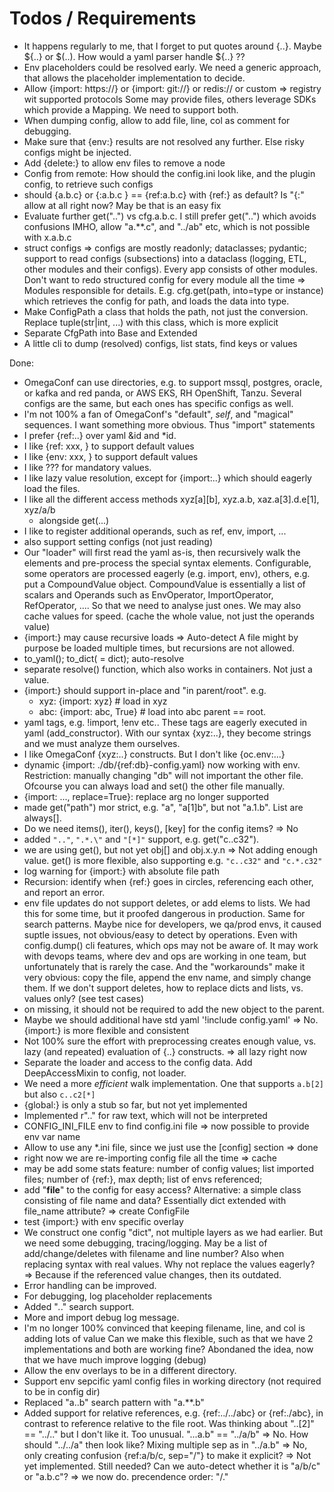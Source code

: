 # Todos / Requirements

- It happens regularly to me, that I forget to put quotes around {..}.
  Maybe ${..} or $(..). How would a yaml parser handle ${..} ??
- Env placeholders could be resolved early. We need a generic approach, that allows
  the placeholder implementation to decide.
- Allow {import: https://} or {import: git://} or redis:// or custom => registry wit supported protocols
  Some may provide files, others leverage SDKs which provide a Mapping. We need to support both.
- When dumping config, allow to add file, line, col as comment for debugging.
- Make sure that {env:} results are not resolved any further. Else risky configs might be
  injected.
- Add {delete:} to allow env files to remove a node
- Config from remote: How should the config.ini look like, and the plugin config, to retrieve such configs
- should {a.b.c} or {:a.b.c } == {ref:a.b.c} with {ref:} as default?
  Is "{:" allow at all right now? May be that is an easy fix
- Evaluate further get("..") vs cfg.a.b.c.  I still prefer get("..") which avoids confusions IMHO, allow
  "a.**.c", and "../ab" etc, which is not possible with x.a.b.c
- struct configs => configs are mostly readonly; dataclasses; pydantic; support to read
  configs (subsections) into a dataclass (logging, ETL, other modules and their configs). Every
  app consists of other modules. Don't want to redo structured config for every module all the
  time => Modules responsible for details. E.g. cfg.get(path, into=type or instance) which
  retrieves the config for path, and loads the data into type.
- Make ConfigPath a class that holds the path, not just the conversion. Replace
  tuple(str|int, ...) with this class, which is more explicit
- Separate CfgPath into Base and Extended
- A little cli to dump (resolved) configs, list stats, find keys or values

Done:

- OmegaConf can use directories, e.g. to support mssql, postgres, oracle, or
  kafka and red panda, or AWS EKS, RH OpenShift, Tanzu. Several configs are the same,
  but each ones has specific configs as well.
- I'm not 100% a fan of OmegaConf's "default", _self_, and "magical" sequences. I want
  something more obvious. Thus "import" statements
- I prefer {ref:..} over yaml &id and \*id.
- I like {ref: xxx, <default>} to support default values
- I like {env: xxx, <default>} to support default values
- I like ??? for mandatory values.
- I like lazy value resolution, except for {import:..} which should eagerly load
  the files.
- I like all the different access methods xyz[a][b], xyz.a.b, xaz.a[3].d.e[1], xyz/a/b
  - alongside get(...)
- I like to register additional operands, such as ref, env, import, ...
- also support setting configs (not just reading)
- Our "loader" will first read the yaml as-is, then recursively walk the elements
  and pre-process the special syntax elements.
  Configurable, some operators are processed eagerly (e.g. import, env), others,
  e.g. put a CompoundValue object. CompoundValue is essentially a list of scalars and
  Operands such as EnvOperator, ImportOperator, RefOperator, .... So that we need
  to analyse just ones. We may also cache values for speed. (cache the whole value,
  not just the operands value)
- {import:} may cause recursive loads => Auto-detect
  A file might by purpose be loaded multiple times, but recursions are not allowed.
- to_yaml(); to_dict(<type> = dict); auto-resolve
- separate resolve() function, which also works in containers. Not just a value.
- {import:} should support in-place and "in parent/root". e.g.
  - xyz: {import: xyz} # load in xyz
  - abc: {import: abc, True} # load into abc parent == root.
- yaml tags, e.g. !import, !env etc.. These tags are eagerly executed in yaml (add_constructor).
  With our syntax {xyz:..}, they become strings and we must analyze them ourselves.
- I like OmegaConf {xyz:..} constructs. But I don't like {oc.env:...}
- dynamic {import: ./db/{ref:db}-config.yaml} now working with env. Restriction: manually
  changing "db" will not important the other file. Ofcourse you can always load and set()
  the other file manually.
- {import: ..., replace=True}: replace arg no longer supported
- made get("path") mor strict, e.g. "a", "a[1]b", but not "a.1.b". List are always[].
- Do we need items(), iter(), keys(), [key] for the config items? => No
- added `".."`, `".*.\"` and `"[*]"` support, e.g. get("c..c32").
- we are using get(), but not yet obj[] and obj.x.y.n => Not adding enough value. get()
  is more flexible, also supporting e.g. `"c..c32"` and `"c.*.c32"`
- log warning for {import:} with absolute file path
- Recursion: identify when {ref:} goes in circles, referencing each other, and
  report an error.
- env file updates do not support deletes, or add elems to lists. We had this for some
  time, but it proofed dangerous in production. Same for search patterns. Maybe nice
  for developers, we qa/prod envs, it caused suptle issues, not obvious/easy to detect
  by operations. Even with config.dump() cli features, which ops may not be aware of.
  It may work with devops teams, where dev and ops are working in one team, but
  unfortunately that is rarely the case. And the "workarounds" make it very obvious:
  copy the file, append the env name, and simply change them. If we don't support
  deletes, how to replace dicts and lists, vs. values only? (see test cases)
- on missing, it should not be required to add the new object to the parent.
- Maybe we should additional have std yaml '!include config.yaml' => No. {import:} is
  more flexible and consistent
- Not 100% sure the effort with preprocessing creates enough value, vs. lazy (and repeated)
  evaluation of {..} constructs. => all lazy right now
- Separate the loader and access to the config data. Add DeepAccessMixin to config, not loader.
- We need a more *efficient* walk implementation. One that supports `a.b[2]` but also `c..c2[*]`
- {global:} is only a stub so far, but not yet implemented
- Implemented r".." for raw text, which will not be interpreted
- CONFIG_INI_FILE env to find config.ini file => now possible to provide env var name
- Allow to use any *.ini file, since we just use the [config] section => done
- right now we are re-importing config file all the time => cache
- may be add some stats feature: number of config values; list imported files; number of {ref:},
  max depth; list of envs referenced;
- add "__file__" to the config for easy access? Alternative: a simple class consisting
  of file name and data? Essentially dict extended with file_name attribute? => create ConfigFile
- test {import:} with env specific overlay
- We construct one config "dict", not multiple layers as we had earlier. But we need
  some debugging, tracing/logging. May be a list of add/change/deletes with filename
  and line number? Also when replacing syntax with real values. Why not replace the
  values eagerly? => Because if the referenced value changes, then its outdated.
- Error handling can be improved.
- For debugging, log placeholder replacements
- Added "*.*." search support.
- More and import debug log message.
- I'm no longer 100% convinced that keeping filename, line, and col is adding lots of value
  Can we make this flexible, such as that we have 2 implementations and both are working fine?
  Abondaned the idea, now that we have much improve logging (debug)
- Allow the env overlays to be in a different directory.
- Support env sepcific yaml config files in working directory (not required to be in config dir)
- Replaced "a..b" search pattern with "a.**.b"
- Added support for relative references, e.g. {ref:../../abc} or {ref:./abc}, in contrast to
  reference relative to the file root.
  Was thinking about "..[2]" == "../.." but I don't like it. Too unusual.
  "...a.b" == "../a/b" => No. How should "../../a" then look like?
  Mixing multiple sep as in "../a.b" => No, only creating confusion
  {ref:a/b/c, sep="/"} to make it explicit? => Not yet implemented. Still needed?
  Can we auto-detect whether it is "a/b/c" or "a.b.c"? => we now do. precendence order: "/."
